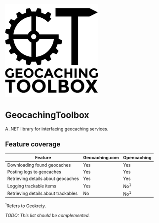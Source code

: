 <img src="https://raw.githubusercontent.com/krzema12/GeocachingToolbox/master/Working/Logo/Logo-V2.png" height="300">

# GeocachingToolbox
A .NET library for interfacing geocaching services.

## Feature coverage

Feature                             | Geocaching.com | Opencaching
------------------------------------|----------------|------------
Downloading found geocaches         | Yes            | Yes
Posting logs to geocaches           | Yes            | Yes
Retrieving details about geocaches  | Yes            | Yes
Logging trackable items             | Yes            | No<sup>1</sup>
Retrieving details about trackables | No             | No<sup>1</sup>

<sup>1</sup>Refers to Geokrety.

*TODO: This list should be complemented.*
